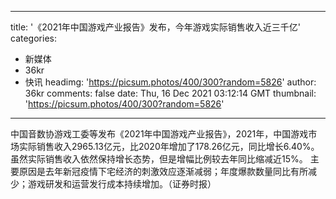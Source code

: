 
---
title: '《2021年中国游戏产业报告》发布，今年游戏实际销售收入近三千亿'
categories: 
 - 新媒体
 - 36kr
 - 快讯
headimg: 'https://picsum.photos/400/300?random=5826'
author: 36kr
comments: false
date: Thu, 16 Dec 2021 03:12:14 GMT
thumbnail: 'https://picsum.photos/400/300?random=5826'
---

<div>   
中国音数协游戏工委等发布《2021年中国游戏产业报告》，2021年，中国游戏市场实际销售收入2965.13亿元，比2020年增加了178.26亿元，同比增长6.40%。虽然实际销售收入依然保持增长态势，但是增幅比例较去年同比缩减近15%。 主要原因是去年新冠疫情下宅经济的刺激效应逐渐减弱；年度爆款数量同比有所减少；游戏研发和运营发行成本持续增加。（证券时报）  
</div>
            